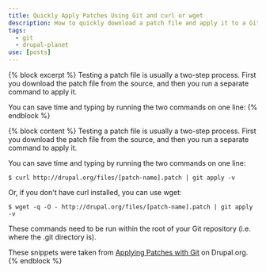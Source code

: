 ```yaml
---
title: Quickly Apply Patches Using Git and curl or wget
description: How to quickly download a patch file and apply it to a Git repository in one line
tags:
  - git
  - drupal-planet
use: [posts]
---
```

{% block excerpt %}
Testing a patch file is usually a two-step process. First you download the patch file from the source, and then you run a separate command to apply it.

You can save time and typing by running the two commands on one line:
{% endblock %}

{% block content %}
Testing a patch file is usually a two-step process. First you download the patch file from the source, and then you run a separate command to apply it.

You can save time and typing by running the two commands on one line:

    $ curl http://drupal.org/files/[patch-name].patch | git apply -v

Or, if you don't have curl installed, you can use wget:

    $ wget -q -O - http://drupal.org/files/[patch-name].patch | git apply -v

These commands need to be run within the root of your Git repository (i.e. where the .git directory is).

These snippets were taken from [Applying Patches with Git](https://drupal.org/node/1399218) on Drupal.org.
{% endblock %}
